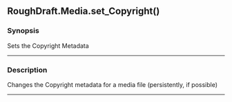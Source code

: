 RoughDraft.Media.set_Copyright()
--------------------------------

### Synopsis
Sets the Copyright Metadata

---

### Description

Changes the Copyright metadata for a media file (persistently, if possible)

---
